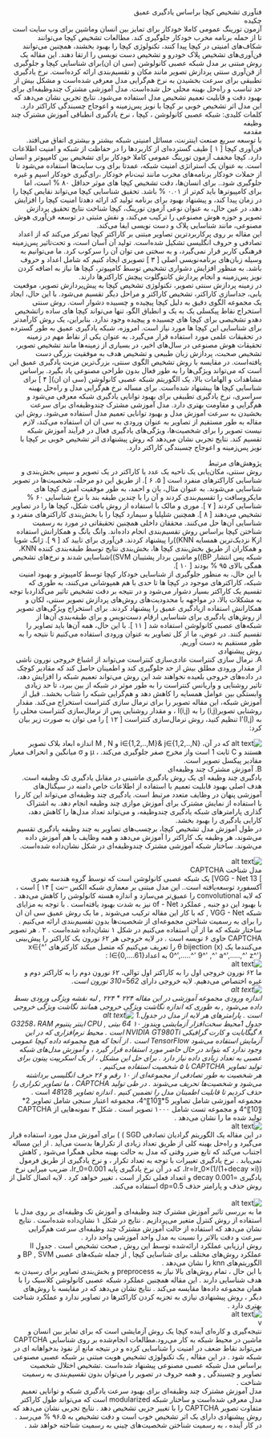 <div dir="rtl">
فنآوری تشخیص کپچا براساس یادگیری عمیق
 <br />
 چکیده <br />
 آزمون تورینگ عمومی کاملا خودکار  برای تمایز بین  انسان وماشین برای وب سایت است تا از حمله برنامه مخرب خودکار جلوگیری کند. مطالعات تشخیص کپچا می‌توانند شکاف‌های امنیتی در کپچا پیدا کنند، تکنولوژی کپچا را بهبود بخشند، همچنین می‌توانند فن‌آوری‌های تشخیص پلاک خودرو و تشخیص دست نویسی را ارتقا دهند. این مقاله یک روش مبتنی بر مدل شبکه عصبی کانولوشن (‏سی ان ان)‏برای شناسایی کپچا و جلوگیری از فن‌آوری سنتی پردازش تصویر مانند مکان و تقسیم‌بندی ارائه کرده‌است. نرخ یادگیری تطبیقی برای سرعت بخشیدن به نرخ هم‌گرایی مدل معرفی شده‌است و مشکل بیش از حد تناسب و راه‌حل بهینه محلی حل شده‌است. مدل آموزشی مشترک چندوظیفه‌ای برای بهبود دقت و قابلیت تعمیم تشخیص مدل استفاده می‌شود. نتایج تجربی نشان می‌دهد که این مدل اثر تشخیص خوبی بر کپچا با نویز پس‌زمینه و اعوجاج چسبندگی کاراکتر دارد. 
  <br />
کلمات کلیدی: شبکه عصبی کانولوشن ، کپچا ، نرخ یادگیری انطباقی آموزش مشترک چند وظیفه
<br />
  مقدمه<br />
با توسعه سریع صنعت اینترنت، مسائل امنیتی شبکه بیشتر و بیشتری اتفاق می‌افتد. فن‌آوری کپچا [‏ ۱ ]‏ طیف گسترده‌ای از کاربردها را در حفاظت از شبکه و امنیت اطلاعات دارد. کپچا مخفف آزمون تورینگ عمومی کاملا خودکار برای تشخیص بین  کامپیوتر و انسان است. به عنوان یک استراتژی امنیت شبکه، عمدتا برای وب سایت‌ها استفاده می‌شود تا از حملات خودکار برنامه‌های مخرب مانند ثبت‌نام خودکار ،رای‌گیری خودکار اسپم و غیره جلوگیری شود.. برای انسان‌ها، دقت تشخیص کپچا های موثر حداقل ۸۰ % است، اما برای کامپیوترها باید کم‌تر از ۰.۰۱ % باشد. تحقیق شناسایی کپچا می‌تواند نقایص کپچا را در زمان پیدا کند، و پیشنهاد بهبود برای برنامه تولید کد ارائه دهدتا امنیت کپچا را افزایش دهد، در عین حال، به عنوان نوعی آزمون تورینگ، کپچا شناخت نتایج تحقیق پردازش تصویر و حوزه هوش مصنوعی را ترکیب می‌کند، و نقش مثبتی در توسعه فن‌آوری هوش مصنوعی، مانند شناسایی پلاک و دست نویسی ایفا می‌کند.<br />
این مقاله بر روی پرکاربردترین تصاویر مبتنی بر کاراکتر کپچا تمرکز می‌کند که از اعداد تصادفی و حروف انگلیسی تشکیل شده‌است. تولید آن آسان است، و تحت‌تاثیر پس‌زمینه فرهنگی کاربر قرار نمی‌گیرد، و به سختی می توان آن را سرکوب کرد. ما می‌توانیم به وسیله زبان‌های برنامه‌نویسی اصلی [‏ ۳ ] تصویری ایجاد کنیم که شامل اعداد و حروف باشد. به منظور افزایش دشواری تشخیص توسط کامپیوتر، کپچا ها نیاز به اضافه کردن نویز پس‌زمینه و انجام پردازش کانتوگلوت پیچش کاراکترها دارند.<br />
در زمینه پردازش سنتی تصویر، تکنولوژی تشخیص کپچا به پیش‌پردازش تصویر، موقعیت یابی، جداسازی کاراکتر، تشخیص کاراکتر و مراحل دیگر تقسیم می‌شود. با این حال، ایجاد یک مجموعه الگوی دقیق به دلیل کپچا پیچیده و چسبیده دشوار است. روش سنتی استخراج نقاط پیکسلی یک به یک و انطباق الگو، تنها می‌تواند کپچا های ساده راتشخیص دهدو تشخیصی برای کپچا های چسبیده و پیچیده وجود ندارد. بنابراین، یک روش کارآمدتر برای شناسایی این کپچا ها مورد نیاز است. امروزه، شبکه یادگیری عمیق به طور گسترده در تحقیقات علمی مورد استفاده قرار می‌گیرد. به عنوان یکی از نقاط مهم در زمینه تحقیقات هوش مصنوعی در سال‌های اخیر، در بسیاری از زمینه‌ها مانند تشخیص تصویر، تشخیص صحبت، پردازش زبان طبیعی و تشخیص هدف به موفقیت بزرگی دست یافته‌است. در مقایسه با روش تشخیص الگوی سنتی، بزرگ‌ترین مزیت یادگیری عمیق این است که می‌تواند ویژگی‌ها را به طور فعال بدون طراحی مصنوعی یاد بگیرد. براساس مشاهدات و الهامات بالا، یک الگوریتم شبکه عصبی کانولوشن (‏سی ان ان)‏[‏ ۴ ]‏ برای شناسایی کپچا ها پیشنهاد شده‌است. برای مساله نرخ هم‌گرایی مدل و راه‌حل بهینه سراسری، نرخ یادگیری تطبیقی برای بهبود توانایی یادگیری شبکه معرفی می‌شود و هم‌گرایی و مقاومت بهتری دارد. مدل آموزشی مشترک چندوظیفه‌ای برای سرعت بخشیدن به سرعت آموزش مدل و بهبود توانایی تعمیم مدل استفاده می‌شود. روش این مقاله به طور مستقیم از تصاویر به عنوان ورودی به سی ان ان استفاده می‌کند، لازم نیست تصویر را برای شخصیت‌ها، ویژگی‌های یادگیری فعال در فرآیند آموزش شبکه تقسیم کند. نتایج تجربی نشان می‌دهد که روش پیشنهادی اثر تشخیص خوبی بر کپچا با نویز پس‌زمینه و اعوجاج چسبندگی کاراکتر دارد.<br />
  
پژوهش‌های مرتبط<br />
روش سنتی، مکان‌یابی یک ناحیه یک عدد یا کاراکتر در یک تصویر و سپس بخش‌بندی و شناسایی کاراکترهای منفرد است [‏ ۵، ۶ ]‏. از طریق این دو مرحله، شخصیت‌ها در تصویر شناسایی می‌شوند. به عنوان مثال، یان و احمد، به طور موفقیت آمیزی کپچا های مایکروسافت را تقسیم‌بندی کردند و آن را با چندین طبقه بند با نرخ شناسایی ۶۰ % شناسایی کردند [‏ ۷ ]‏. موری و مالک با استفاده از روش بافت شکل، کپچا ها را در تصاویر تشخیص می‌دهند [‏ ۸ ]‏. همچنین شلپلیا و سیمارد  کپچا را با بخش‌بندی کاراکترهای منفرد و شناسایی آن‌ها حل می‌کنند. محققان داخلی همچنین تحقیقاتی در مورد به رسمیت شناختن کپچا براساس روش تقسیم‌بندی انجام داده‌اند. وانگ یانگ و همکارانش استفاده ازK  نزدیک‌ترین همسایه ‏KNN)‏)را  پیشنهاد کردند. فن‌آوری برای تایید کد [‏ ۹ ]‏. ژانگ شویا و همکاران از طریق بخش‌بندی کپچا ها، بخش‌بندی نتایج توسط طبقه‌بندی کننده KNN، شبکه پس انتشار ‏BP)‏)و ماشین بردار پشتیبان ‏SVM)‏)شناسایی شدند و نرخ‌های تشخیص همگی بالای ۹۵ % بودند [‏ ۱۰ ]‏.<br />
با این حال، به منظور جلوگیری از شناسایی خودکار کپچا توسط کامپیوتر و بهبود امنیت شبکه، کاراکترهای موجود در کپچا ها تا حدی با هم همپوشانی می‌کنند، به طوری که تقسیم یک کاراکتر بسیار دشوار می‌شود و در نتیجه بر دقت تشخیص تاثیر می‌گذاردبا توجه به مشکلات بالا، در مواجهه با محدودیت‌های روش‌های پردازش تصویر سنتی، لکان و همکارانش استفاده ازیادگیری  عمیق را پیشنهاد کردند. برای استخراج ویژگی‌های تصویر از روش‌های یادگیری برای شناسایی ارقام دست‌نویس و برای طبقه‌بندی آن‌ها از شبکه‌های عصبی کانولوشن استفاده شد [‏ ۱۱ ]‏. با این حال، همه آن‌ها باید تصاویر را تقسیم کنند. در عوض، ما از کل تصاویر به عنوان ورودی استفاده می‌کنیم تا نتیجه را به طور مستقیم به دست آوریم.<br />
  روش پیشنهادی<br />
A.	نرمال سازی کنتراست
عادی‌سازی کنتراست می‌تواند از اشباع خروجی نورون ناشی از مقدار ورودی مطلق بیش از حد جلوگیری کند و اطمینان حاصل کند که مقادیر کوچک در داده‌های خروجی بلعیده نخواهند شد
این روش می‌تواند تعمیم شبکه را افزایش دهد، تاثیر روشنایی و واریانس کنتراست را به طور موثر در شبکه از بین ببرد، تا حد زیادی وابستگی بین عوامل همسایه را کاهش دهد و هم‌گرایی شبکه را شتاب بخشد.. قبل از آموزش شبکه، این مقاله تصویر را برای نرمال سازی کنتراست استخراج می‌کند. مقدار روشنایی تصویر(i,j) را به I(i,j)  ، و مقدار روشنایی پس از نرمال‌سازی کنتراست محلی را به I’(I,j) تنظیم کنید، روش نرمال‌سازی کنتراست [‏ ۱۲ ]‏ را می توان به صورت زیر بیان کرد:<br />
  
![alt text](https://github.com/semnan-university-ai/image-processing-class/blob/main/excersiecs/faeze75/25/captha/1.png)
که در آن، i∈{1,2,..,M}& j∈{1,2,..,N}   و 	M , N اندازه ابعاد بلاک  تصویر هستند  و C  ثابت 1  است واز مخرج صفر جلوگیری می‌کند. ، μ و σ میانگین و انحراف معیار مقادیر پیکسل تصویر است.</br>
B.	آموزش مشترک چند وظیفه‌ای </br>
یادگیری چند وظیفه ای  یک روش یادگیری ماشینی در مقابل یادگیری تک وظیفه است. هدف اصلی بهبود قابلیت تعمیم با استفاده از اطلاعات خاص دامنه در سیگنال‌های آموزشی پنهان در وظایف متعدد مرتبط است. یادگیری چند وظیفه‌ای می‌تواند این کار را با استفاده از نمایش مشترک برای آموزش موازی چند وظیفه انجام دهد. به اشتراک گذاری پارامترهای شبکه یادگیری چندوظیفه، و می‌تواند تعداد مدل‌ها را کاهش دهد، کارایی یادگیری را بهبود بخشد.</br>
در طول آموزش مدل تشخیص کپچا، برچسب‌های تصاویر به چند وظیفه یادگیری تقسیم می‌شوند، هر وظیفه یک کاراکتر را آموزش می‌دهد و همه وظایف با هم آموزش داده می‌شوند. ساختار شبکه آموزشی مشترک چندوظیفه‌ای در شکل نشان‌داده شده‌است.</br>

![alt text](https://github.com/semnan-university-ai/image-processing-class/blob/main/excersiecs/faeze75/25/captha/2.png)<br />
مدل شناخت CAPTCHA </br>
] VGG - Net 13]‏ یک شبکه عصبی کانولوشن است که توسط گروه هندسه بصری آکسفورد توسعه‌یافته است.. این مدل مبتنی بر معماری شبکه الکس –نت  ]  ۱۴ ] است ، که لایه convolutional را عمیق‌تر می‌سازد و اندازه هسته کانولوشن را کاهش می‌دهد . با بهبود این دو جنبه , عملکرد of - Net نیز به شدت بهبود یافته‌است . با توجه به مزایای شبکه VGG - Net , که با کار این مقاله ترکیب می‌شوند , ما یک روش عمیق سی ان ان را برای به رسمیت شناختن مجموعه‌ای از شخصیت‌ها بدون تقسیم‌بندی ارائه می‌کنیم . ساختار شبکه که ما از آن استفاده می‌کنیم در شکل ۱ نشان‌داده شده‌است . ۲ . هر تصویر CAPTCHA حاوی ۶ نویسه است . در لایه خروجی هر ۶۲ نورون یک کاراکتر را پیش‌بینی می‌کنندما یک (x) θ bijection را تعریف می‌کنیم که  متصل میکند کارکترهای x∈{^' 0^',…..^' 9^' ,^' a^',…..,^' z^'}    به اعدادl∈{0,….61} :</br> 
![alt text](https://github.com/semnan-university-ai/image-processing-class/blob/main/excersiecs/faeze75/25/captha/3.png)<br />
ما ۶۲ نورون خروجی اول را به کاراکتر اول توالی، ۶۲ نورون دوم را به کاراکتر دوم و غیره اختصاص می‌دهیم. لایه خروجی دارای    5*62=310 نورون‌ است.</br>
![alt text](https://github.com/semnan-university-ai/image-processing-class/blob/main/excersiecs/faeze75/25/captha/4.png)<br />
اندازه ورودی مجموعه آموزشی در این مقاله ۲۲۴ * ۲۲۴ , لبه نقشه ویژگی ورودی بسط داده می‌شود , به طوری که اندازه نگاشت ویژگی خروجی همانند نگاشت ویژگی خروجی است . پارامترهای هر لایه از مدل در 
جدول.1
![alt text](https://github.com/semnan-university-ai/image-processing-class/blob/main/excersiecs/faeze75/25/captha/5.png)<br />
جدول 1محیط سخت‌افزار آزمایشی ویندوز ۱۰ 64 بیتی , CPU اینتر پنتیوم  G3258،   RAM   ۸ گیگابایت و کارت گرافیکی NVIDIA GT980Ti است . محیط نرم‌افزاری که در این آزمایش استفاده می‌شود TensorFlow است . از آنجا که هیچ مجموعه داده کپچا عمومی وجود ندارد که بتواند در حال حاضر مورد استفاده قرار گیرد ، و آموزش مدل‌های شبکه عصبی به تعداد زیادی داده نیاز دارد . برای حل این مشکل ، از یک اسکریپت پیتون برای تولید تصاویر CAPTCHA با ۵ شخصیت استفاده می‌کنیم .</br>
هر شخصیت به طور تصادفی از مجموعه‌ای از ۱۰ رقم و ۲۶ حرف انگلیسی برداشته می‌شود و شخصیت‌ها تحریف می‌شوند . در طی تولید CAPTCHA ، ما تصاویر تکراری را حذف کردیم تا قابلیت اطمینان مدل را تضمین کنیم . اندازه تصاویر 48*128 است . مجموعه آموزشی شامل تصاویر 5*〖10〗^4، مجموعه اعتبار سنجی شامل تصاویر 2*〖10〗^4 و مجموعه تست شامل ۱۰۰۰ تصویر است . شکل ۳ نمونه‌هایی از CAPTCHA تولید شده ما را نشان می‌دهد .</br>
![alt text](https://github.com/semnan-university-ai/image-processing-class/blob/main/excersiecs/faeze75/25/captha/7.png)<br />
در این مقاله یک الگوریتم گرادیان تصادفی  SGD ) ) برای آموزش مدل مورد استفاده قرار می‌گیرد و راه‌حل بهینه کلی از طریق تعداد زیادی از تکرارها بدست می‌آید . از این مساله اجتناب می‌کند که تابع ضرر وقتی که مدل به حالت بهینه محلی همگرا می‌شود , کاهش نمی‌یابد . نرخ یادگیری تغییرات با توجه به تعداد تکرار ، و نرخ یادگیری از طریق فرمول   lr=lr_0×(1/(1+decay ×i))، که در آن  نرخ  یادگیری پایه lr_0=0.001، ضریب میرایی نرخ یادگیری =0.001 decay و   iتعداد فعلی تکرار است ، تغییر خواهد کرد . لایه اتصال کامل از روش حذف و پارامتر حذف dp=0.5 استفاده می‌کند.</br><br />
![alt text](https://github.com/semnan-university-ai/image-processing-class/blob/main/excersiecs/faeze75/25/captha/8.png)<br />
ما به بررسی تاثیر آموزش مشترک چند وظیفه‌ای و آموزش تک وظیفه‌ای بر روی مدل با استفاده از روش کنترل متغیر می‌پردازیم .
نتایج در شکل ۱ نشان‌داده شده‌است . نتایج نشان می‌دهد که استفاده از حالت آموزش مشترک چند وظیفه‌ای سرعت هم‌گرایی سرعت و دقت بالاتر را نسبت به مدل واحد آموزشی واحد دارد .
</br>
روش ارزیابی عملکرد ارائه‌شده توسط این روش , صحت تشخیص است . جدول Ⅱ عملکرد روش‌های مختلف برای شناسایی کپچا , از جمله شبکه‌های عصبی BP , SVM و الگوریتم‌های knn را نشان می‌دهد .</br>
با این حال ، تمام روش‌های بالا نیاز به preprocess و بخش‌بندی تصاویر برای رسیدن به هدف شناسایی دارند . این مقاله همچنین عملکرد شبکه عصبی کانولوشن کلاسیک را با همان مجموعه داده‌ها مقایسه می‌کند . نتایج نشان می‌دهد که در مقایسه با روش‌های دیگر ، روش پیشنهادی نیازی به تجزیه کردن کاراکترها در تصاویر ندارد و عملکرد شناخت بهتری دارد .</br>
![alt text](https://github.com/semnan-university-ai/image-processing-class/blob/main/excersiecs/faeze75/25/captha/9.png)<br />
v</br>نتیجه‌گیری و کاره‌ای آینده
کپچا یک روش آزمایشی است که برای تمایز بین انسان و ماشین در محیط شبکه به کار می‌رود.مطالعات انجام‌شده بر روی شناسایی CAPTCHA می‌تواند نقاط ضعف در امنیت را شناسایی کرده و در نتیجه مانع از نفوذ بدخواهانه ای در شبکه شود . در این مقاله , یک تکنولوژی تشخیص هویت مبتنی بر شبکه عصبی مصنوعی براساس مدل شبکه عصبی مصنوعی پیشنهاد شده‌است .تشخیص اختلال شخصیت تصاویر و چسبندگی , و همه حروف در تصویر را می‌توان بدون تقسیم‌بندی به رسمیت شناخت .</br>
مدل آموزش مشترک چند وظیفه‌ای برای بهبود سرعت یادگیری شبکه و توانایی تعمیم مدل معرفی شده‌است و ساختار شبکه modularized است که می‌تواند طول کاراکتر متفاوت تصویر CAPTCHA را با تغییر جزیی تشخیص دهد . نتایج تجربی نشان می‌دهد که روش پیشنهادی دارای یک اثر تشخیص خوب است و دقت تشخیص به ۹۶.۵ % می‌رسد . در کار آینده ، به رسمیت شناختن شخصیت‌های چینی به رسمیت شناخته خواهد شد .</br>

</div>

